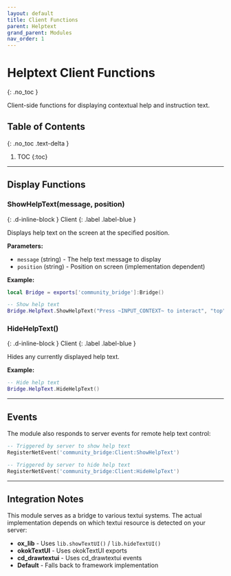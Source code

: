 ```yaml
---
layout: default
title: Client Functions
parent: Helptext
grand_parent: Modules
nav_order: 1
---
```


# Helptext Client Functions
{: .no_toc }

Client-side functions for displaying contextual help and instruction text.

## Table of Contents
{: .no_toc .text-delta }

1. TOC
{:toc}

---

## Display Functions

### ShowHelpText(message, position)
{: .d-inline-block }
Client
{: .label .label-blue }

Displays help text on the screen at the specified position.

**Parameters:**
- `message` (string) - The help text message to display
- `position` (string) - Position on screen (implementation dependent)

**Example:**
```lua
local Bridge = exports['community_bridge']:Bridge()

-- Show help text
Bridge.HelpText.ShowHelpText("Press ~INPUT_CONTEXT~ to interact", "top")
```

### HideHelpText()
{: .d-inline-block }
Client
{: .label .label-blue }

Hides any currently displayed help text.

**Example:**
```lua
-- Hide help text
Bridge.HelpText.HideHelpText()
```

---

## Events

The module also responds to server events for remote help text control:

```lua
-- Triggered by server to show help text
RegisterNetEvent('community_bridge:Client:ShowHelpText')

-- Triggered by server to hide help text  
RegisterNetEvent('community_bridge:Client:HideHelpText')
```

---

## Integration Notes

This module serves as a bridge to various textui systems. The actual implementation depends on which textui resource is detected on your server:

- **ox_lib** - Uses `lib.showTextUI()` / `lib.hideTextUI()`
- **okokTextUI** - Uses okokTextUI exports
- **cd_drawtextui** - Uses cd_drawtextui events
- **Default** - Falls back to framework implementation
